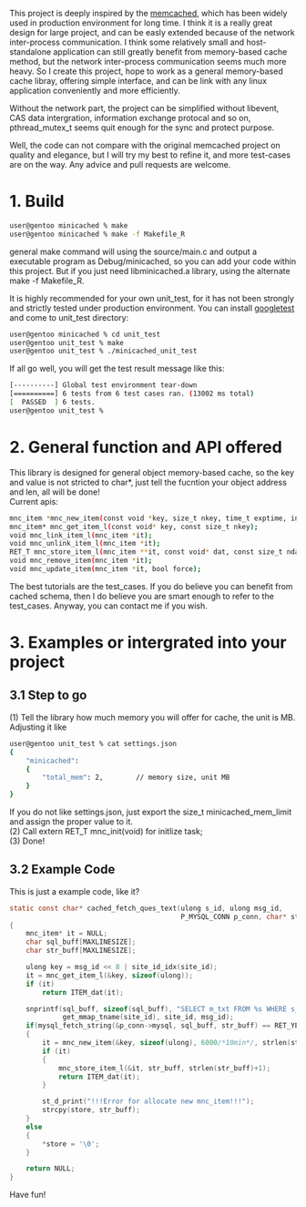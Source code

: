 This project is deeply inspired by the [memcached](https://github.com/memcached/memcached), which has been widely used in production environment for long time. I think it is a really great design for large project, and can be easly extended because of the network inter-process communication. I think some relatively small and host-standalone application can still greatly benefit from memory-based cache method, but the network inter-process communication seems much more heavy. So I create this project, hope to work as a general memory-based cache libray, offering simple interface, and can be link with any linux application conveniently and more efficiently.   

Without the network part, the project can be simplified without libevent, CAS data intergration, information exchange protocal and so on, pthread_mutex_t seems quit enough for the sync and protect purpose.   

Well, the code can not compare with the original memcached project on quality and elegance, but I will try my best to refine it, and more test-cases are on the way. Any advice and pull requests are welcome.   


# 1. Build   
```bash
user@gentoo minicached % make 
user@gentoo minicached % make -f Makefile_R
```
general make command will using the source/main.c and output a executable program as Debug/minicached, so you can add your code within this project. But if you just need libminicached.a library, using the alternate make -f Makefile_R.   
   
It is highly recommended for your own unit_test, for it has not been strongly and strictly tested under production environment. You can install [googletest](https://github.com/google/googletest) and come to unit_test directory:   
```bash
user@gentoo minicached % cd unit_test 
user@gentoo unit_test % make
user@gentoo unit_test % ./minicached_unit_test 
```
If all go well, you will get the test result message like this:   
```bash
[----------] Global test environment tear-down
[==========] 6 tests from 6 test cases ran. (13002 ms total)
[  PASSED  ] 6 tests.
user@gentoo unit_test % 
```


# 2. General function and API offered   
This library is designed for general object memory-based cache, so the key and value is not stricted to char*, just tell the fucntion your object address and len, all will be done!   
Current apis:   
```bash
mnc_item *mnc_new_item(const void *key, size_t nkey, time_t exptime, int nbytes);
mnc_item* mnc_get_item_l(const void* key, const size_t nkey);
void mnc_link_item_l(mnc_item *it);
void mnc_unlink_item_l(mnc_item *it);
RET_T mnc_store_item_l(mnc_item **it, const void* dat, const size_t ndata);
void mnc_remove_item(mnc_item *it);
void mnc_update_item(mnc_item *it, bool force);
```
The best tutorials are the test_cases. If you do believe you can benefit from cached schema, then I do believe you are smart enough to refer to the test_cases. Anyway, you can contact me if you wish.   


# 3. Examples or intergrated into your project   
## 3.1 Step to go   
(1) Tell the library how much memory you will offer for cache, the unit is MB. Adjusting it like   
```bash
user@gentoo unit_test % cat settings.json 
{
    "minicached":
    {
        "total_mem": 2,        // memory size, unit MB
    }
}
```
If you do not like settings.json, just export the size_t minicached_mem_limit and assign the proper value to it.   
(2) Call extern RET_T mnc_init(void) for initlize task;   
(3) Done!   

## 3.2 Example Code   
This is just a example code, like it?   
```c
static const char* cached_fetch_ques_text(ulong s_id, ulong msg_id, 
                                          P_MYSQL_CONN p_conn, char* store)
{
    mnc_item* it = NULL;
    char sql_buff[MAXLINESIZE];
    char str_buff[MAXLINESIZE];

    ulong key = msg_id << 8 | site_id_idx(site_id);
    it = mnc_get_item_l(&key, sizeof(ulong));
    if (it)
        return ITEM_dat(it);

    snprintf(sql_buff, sizeof(sql_buff), "SELECT m_txt FROM %s WHERE s_id=%lu AND uuid=%lu AND is_q=1;",
             get_mmap_tname(site_id), site_id, msg_id);
    if(mysql_fetch_string(&p_conn->mysql, sql_buff, str_buff) == RET_YES)
    {
        it = mnc_new_item(&key, sizeof(ulong), 6000/*10min*/, strlen(str_buff)+1);
        if (it)
        {
            mnc_store_item_l(&it, str_buff, strlen(str_buff)+1);
            return ITEM_dat(it);
        }

        st_d_print("!!!Error for allocate new mnc_item!!!");
        strcpy(store, str_buff);
    }
    else
    {
        *store = '\0';
    }

    return NULL;
}
```

Have fun!